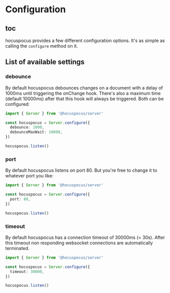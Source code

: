 # Configuration

## toc

hocuspocus provides a few different configuration options. It's as simple as calling the `configure` method on it.

## List of available settings

### debounce

By default hocuspocus debounces changes on a document with a delay of 1000ms until triggering the onChange hook. There's also a maximum time (default 10000ms) after that this hook will always be triggered. Both can be configured:

```typescript
import { Server } from '@hocuspocus/server'

const hocuspocus = Server.configure({
  debounce: 1000,
  debounceMaxWait: 10000,
})

hocuspocus.listen()
```

### port

By default hocuspocus listens on port 80. But you're free to change it to whatever port you like:

```typescript
import { Server } from '@hocuspocus/server'

const hocuspocus = Server.configure({
  port: 80,
})

hocuspocus.listen()
```

### timeout

By default hocuspocus has a connection timeout of 30000ms (= 30s). After this timeout non responding websocket connections are automatically terminated.

```typescript
import { Server } from '@hocuspocus/server'

const hocuspocus = Server.configure({
  timeout: 30000,
})

hocuspocus.listen()
```
